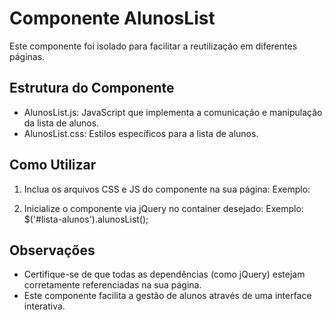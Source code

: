 # Componente AlunosList

Este componente foi isolado para facilitar a reutilização em diferentes páginas.

## Estrutura do Componente

- AlunosList.js: JavaScript que implementa a comunicação e manipulação da lista de alunos.
- AlunosList.css: Estilos específicos para a lista de alunos.

## Como Utilizar

1. Inclua os arquivos CSS e JS do componente na sua página:
   Exemplo:
   <link rel="stylesheet" href="components/AlunosList/AlunosList.css">
   <script src="components/AlunosList/AlunosList.js"></script>

2. Inicialize o componente via jQuery no container desejado:
   Exemplo:
   $('#lista-alunos').alunosList();

## Observações

- Certifique-se de que todas as dependências (como jQuery) estejam corretamente referenciadas na sua página.
- Este componente facilita a gestão de alunos através de uma interface interativa. 